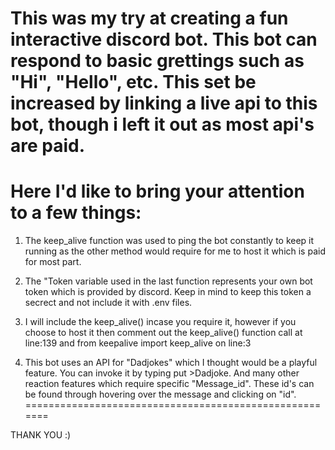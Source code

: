 This was my try at creating a fun interactive discord bot. This bot can respond to basic grettings such as "Hi", "Hello", etc. This set be increased by linking a live api to this bot, though i left it out as most api's are paid. 
=======================================================

Here I'd like to bring your attention to a few things: 
=======================================================
1. The keep_alive function was used to ping the bot constantly to keep it running as the other method would require for me to host it which is paid for most part. 

2. The "Token variable used in the last function represents your own bot token which is provided by discord. Keep in mind to keep this token a secrect and not include it with .env files.

3. I will include the keep_alive() incase you require it, however if you choose to host it then comment out the keep_alive() function call at line:139 and from keepalive import keep_alive on line:3

4. This bot uses an API for "Dadjokes" which I thought would be a playful feature. You can invoke it by typing put >Dadjoke. And many other reaction features which require specific "Message_id". These id's can be found through hovering over the message and clicking on "id".
=======================================================

THANK YOU :)